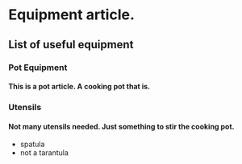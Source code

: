 
# Equipment article.

## List of useful equipment

### Pot Equipment
#### This is a pot article. A cooking pot that is.

### Utensils
#### Not many utensils needed. Just something to stir the cooking pot.

* spatula
* not a tarantula
